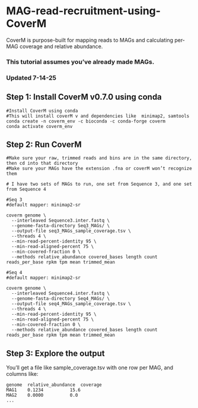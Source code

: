 # MAG-read-recruitment-using-CoverM
CoverM is purpose-built for mapping reads to MAGs and calculating per-MAG coverage and relative abundance. 

### This tutorial assumes you’ve already made MAGs. 
### Updated 7-14-25

## Step 1: Install CoverM v0.7.0 using conda 
```
#Install CoverM using conda 
#This will install coverM v and dependencies like  minimap2, samtools
conda create -n coverm_env -c bioconda -c conda-forge coverm
conda activate coverm_env

```

## Step 2: Run CoverM
``` 
#Make sure your raw, trimmed reads and bins are in the same directory, then cd into that directory
#Make sure your MAGs have the extension .fna or coverM won’t recognize them

# I have two sets of MAGs to run, one set from Sequence 3, and one set from Sequence 4

#Seq 3
#default mapper: minimap2-sr

coverm genome \
  --interleaved Sequence3.inter.fastq \
  --genome-fasta-directory Seq3_MAGs/ \
  --output-file seq3_MAGs_sample_coverage.tsv \
  --threads 4 \
  --min-read-percent-identity 95 \
  --min-read-aligned-percent 75 \
  --min-covered-fraction 0 \
  --methods relative_abundance covered_bases length count reads_per_base rpkm tpm mean trimmed_mean

#Seq 4
#default mapper: minimap2-sr

coverm genome \
  --interleaved Sequence4.inter.fastq \
  --genome-fasta-directory Seq4_MAGs/ \
  --output-file seq4_MAGs_sample_coverage.tsv \
  --threads 4 \
  --min-read-percent-identity 95 \
  --min-read-aligned-percent 75 \
  --min-covered-fraction 0 \
  --methods relative_abundance covered_bases length count reads_per_base rpkm tpm mean trimmed_mean

```


## Step 3: Explore the output
You’ll get a file like sample_coverage.tsv with one row per MAG, and columns like:
```
genome	relative_abundance	coverage
MAG1	0.1234	        15.6
MAG2	0.0000	        0.0
...
```
